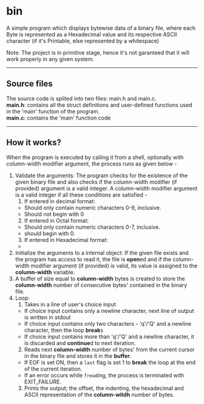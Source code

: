 # bin
A simple program which displays bytewise data of a binary file, where each Byte is represented as a Hexadecimal value and its respective ASCII character (if it's Printable, else represented by a whitespace)

Note: The project is in primitive stage, hence it's not garanteed that it will work properly in any given system.

---

Source files
------------
The source code is splited into two files: main.h and main.c.  
**main.h**: contains all the struct definitions and user-defined functions used in the 'main' function of the program.  
**main.c**: contains the 'main' function code

---

How it works?
-------------

When the program is executed by calling it from a shell, optionally with column-width modifier argument, the process runs as given below -

1. Validate the arguments: The program checks for the existence of the given binary file and also checks if the column-width modifier (if provided) argument is a valid integer. A column-width modifier argument is a valid integer if all these conditions are satisfied -
    1. If entered in decimal format:
      * Should only contain numeric characters 0-9, inclusive.
      * Should not begin with 0
    2. If entered in Octal format:
      * Should only contain numeric characters 0-7, inclusive.
      * should begin with 0.
    3. If entered in Hexadecimal format:
      *
2. Initialize the arguments to a internal object: If the given file exists and the program has access to read it, the file is **open**ed and if the column-width modifier argument (if provided) is valid, its value is assigned to the **column-width** variable.
3. A buffer of size equal to **column-width** bytes is created to store the **column-width** number of consecutive bytes' contained in the binary file.
4. Loop:
    1. Takes in a line of user's choice input
      * If choice input contains only a newline character, next line of output is written in stdout
      * If choice input contains only two characters - 'q'/'Q' and a newline character, then the loop **break**s
      * If choice input contains more than 'q'/'Q' and a newline character, it is discarded and **continue**d to next iteration.
    2. Reads next **column-width** number of bytes' from the current cursor in the binary file and stores it in the **buffer**.
      * If EOF is set ON, then a `last` flag is set 1 to **break** the loop at the end of the current iteration.
      * If an error occurs while `fread`ing, the process is terminated with EXIT_FAILURE.
    3. Prints the output; the offset, the indenting, the hexadecimal and ASCII representation of the **column-witdh** number of bytes.
